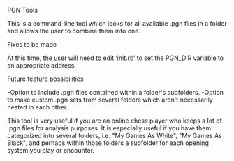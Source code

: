 PGN Tools

This is a command-line tool which looks for all available .pgn files in a folder and allows the user to combine them into one.


Fixes to be made

At this time, the user will need to edit ‘init.rb’ to set the PGN_DIR variable to an appropriate address.



Future feature possibilities

-Option to include .pgn files contained within a folder's subfolders.
-Option to make custom .pgn sets from several folders which aren't necessarily nested in each other.


This tool is very useful if you are an online chess player who keeps a lot of .pgn files for analysis purposes.  It is especially useful if you have them categorized into several folders, i.e. "My Games As White", "My Games As Black", and perhaps within those folders a subfolder for each opening system you play or encounter.